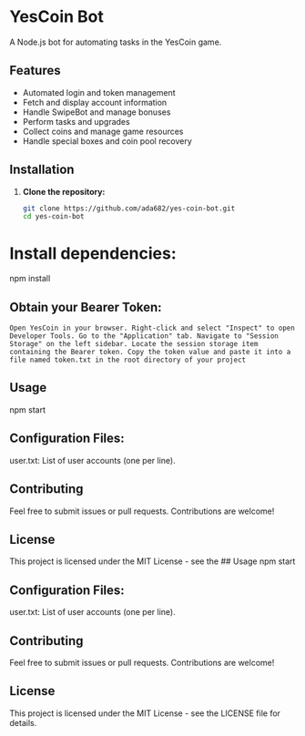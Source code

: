 # YesCoin Bot

A Node.js bot for automating tasks in the YesCoin game.

## Features

- Automated login and token management
- Fetch and display account information
- Handle SwipeBot and manage bonuses
- Perform tasks and upgrades
- Collect coins and manage game resources
- Handle special boxes and coin pool recovery

## Installation

1. **Clone the repository:**

   ```bash
   git clone https://github.com/ada682/yes-coin-bot.git
   cd yes-coin-bot

# Install dependencies:
npm install

## Obtain your Bearer Token:

``Open YesCoin in your browser.
Right-click and select "Inspect" to open Developer Tools.
Go to the "Application" tab.
Navigate to "Session Storage" on the left sidebar.
Locate the session storage item containing the Bearer token.
Copy the token value and paste it into a file named token.txt in the root directory of your project``

## Usage
npm start

## Configuration Files:
user.txt: List of user accounts (one per line).

## Contributing
Feel free to submit issues or pull requests. Contributions are welcome!

## License
This project is licensed under the MIT License - see the ## Usage
npm start

## Configuration Files:
user.txt: List of user accounts (one per line).

## Contributing
Feel free to submit issues or pull requests. Contributions are welcome!

## License
This project is licensed under the MIT License - see the LICENSE file for details.
